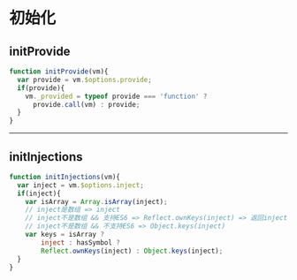 # 初始化







## initProvide

```javascript
function initProvide(vm){
  var provide = vm.$options.provide;
  if(provide){
    vm._provided = typeof provide === 'function' ? 
      provide.call(vm) : provide;
  }
}
```



---



## initInjections

```javascript
function initInjections(vm){
  var inject = vm.$options.inject;
  if(inject){
    var isArray = Array.isArray(inject);
    // inject是数组 => inject
    // inject不是数组 && 支持ES6 => Reflect.ownKeys(inject) => 返回inject自身属性(包括symbol)
    // inject不是数组 && 不支持ES6 => Object.keys(inject)
    var keys = isArray ? 
        inject : hasSymbol ? 
        Reflect.ownKeys(inject) : Object.keys(inject);
  }
}
```

































